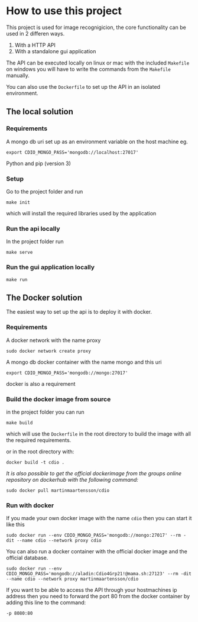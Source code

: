 # How to use this project
This project is used for image recognigicion, the core functionality can be used in 2 differen ways.

1. With a HTTP API
2. With a standalone gui application

The API can be executed locally on linux or mac with the included `Makefile` on windows you will have to write the commands from the `Makefile` manually.

You can also use the `Dockerfile` to set up the API in an isolated environment.

## The local solution

### Requirements

A mongo db uri set up as an environment variable on the host machine eg.

```
export CDIO_MONGO_PASS='mongodb://localhost:27017'
```

Python and pip (version 3) 

### Setup

Go to the project folder and run

```
make init
```

which will install the required libraries used by the application

### Run the api locally

In the project folder run

```
make serve
```

### Run the gui application locally

```
make run
```

## The Docker solution

The easiest way to set up the api is to deploy it with docker.

### Requirements

A docker network with the name proxy

```
sudo docker network create proxy
```

A mongo db docker container with the name mongo and this uri

```
export CDIO_MONGO_PASS='mongodb://mongo:27017'
```

docker is also a requirement


### Build the docker image from source

in the project folder you can run

```
make build
```

which will use the `Dockerfile` in the root directory to build the image with all the required requirements.

or in the root directory with:

```
docker build -t cdio .
```

_It is also possible to get the official dockerimage from the groups online repository on dockerhub with the following command:_

```
sudo docker pull martinmaartensson/cdio
```

### Run with docker

If you made your own docker image with the name `cdio` then you can start it like this

```
sudo docker run --env CDIO_MONGO_PASS='mongodb://mongo:27017' --rm -dit --name cdio --network proxy cdio
```

You can also run a docker container with the official docker image and the official database.

```
sudo docker run --env CDIO_MONGO_PASS='mongodb://aladin:Cdio4Grp21!@mama.sh:27123' --rm -dit --name cdio --network proxy martinmaartensson/cdio
```

If you want to be able to access the API through your hostmachines ip address then you need to forward the port 80 from the docker container by adding this line to the command:

```
-p 8080:80
```


